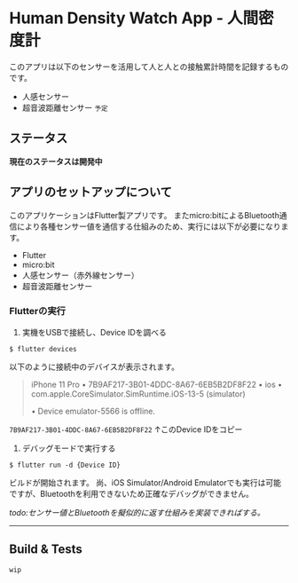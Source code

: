 # Human Density Watch App - 人間密度計

このアプリは以下のセンサーを活用して人と人との接触累計時間を記録するものです。

- 人感センサー
- 超音波距離センサー `予定`

## ステータス

**現在のステータスは開発中**

## アプリのセットアップについて

このアプリケーションはFlutter製アプリです。
またmicro:bitによるBluetooth通信により各種センサー値を通信する仕組みのため、実行には以下が必要になります。

- Flutter
- micro:bit
- 人感センサー（赤外線センサー）
- 超音波距離センサー

### Flutterの実行

1. 実機をUSBで接続し、Device IDを調べる

```shell
$ flutter devices
```

以下のように接続中のデバイスが表示されます。

> iPhone 11 Pro • 7B9AF217-3B01-4DDC-8A67-6EB5B2DF8F22     • ios •
com.apple.CoreSimulator.SimRuntime.iOS-13-5 (simulator)
>
> • Device emulator-5566 is offline.

`7B9AF217-3B01-4DDC-8A67-6EB5B2DF8F22`
↑このDevice IDをコピー

1. デバッグモードで実行する

```shell
$ flutter run -d {Device ID}
```

ビルドが開始されます。
尚、iOS Simulator/Android Emulatorでも実行は可能ですが、Bluetoothを利用できないため正確なデバッグができません。

_todo:センサー値とBluetoothを擬似的に返す仕組みを実装できればする。_

---
## Build & Tests

`wip`

